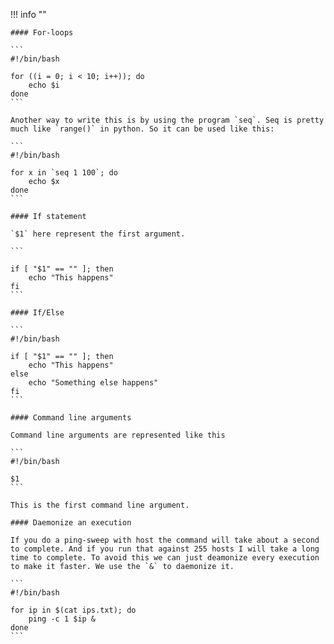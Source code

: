 !!! info ""

    #### For-loops

    ```
    #!/bin/bash

    for ((i = 0; i < 10; i++)); do
        echo $i
    done
    ```

    Another way to write this is by using the program `seq`. Seq is pretty much like `range()` in python. So it can be used like this:

    ```
    #!/bin/bash

    for x in `seq 1 100`; do
        echo $x
    done
    ```

    #### If statement

    `$1` here represent the first argument.

    ```

    if [ "$1" == "" ]; then
        echo "This happens"
    fi
    ```

    #### If/Else

    ```
    #!/bin/bash

    if [ "$1" == "" ]; then
        echo "This happens"
    else
        echo "Something else happens"
    fi
    ```

    #### Command line arguments

    Command line arguments are represented like this

    ```
    #!/bin/bash

    $1
    ```

    This is the first command line argument.

    #### Daemonize an execution

    If you do a ping-sweep with host the command will take about a second to complete. And if you run that against 255 hosts I will take a long time to complete. To avoid this we can just deamonize every execution to make it faster. We use the `&` to daemonize it.

    ```
    #!/bin/bash

    for ip in $(cat ips.txt); do
        ping -c 1 $ip &
    done
    ```
